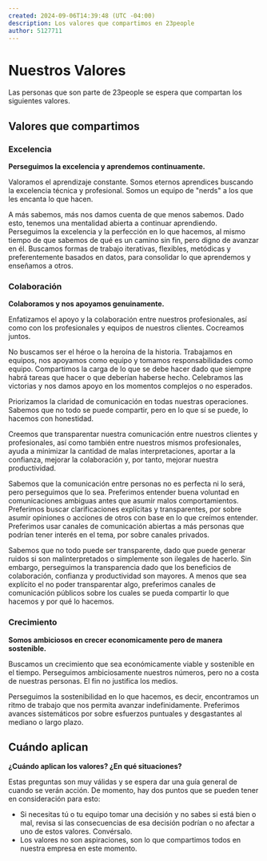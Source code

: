 ```yaml
---
created: 2024-09-06T14:39:48 (UTC -04:00)
description: Los valores que compartimos en 23people
author: 5127711
---
```


# Nuestros Valores

Las personas que son parte de 23people se espera que compartan los siguientes valores.

## Valores que compartimos

### Excelencia

**Perseguimos la excelencia y aprendemos continuamente.**

Valoramos el aprendizaje constante. Somos eternos aprendices buscando la excelencia técnica y profesional. Somos un equipo de "nerds" a los que les encanta lo que hacen.

A más sabemos, más nos damos cuenta de que menos sabemos. Dado esto, tenemos una mentalidad abierta a continuar aprendiendo. Perseguimos la excelencia y la perfección en lo que hacemos, al mismo tiempo de que sabemos de qué es un camino sin fin, pero digno de avanzar en él. Buscamos formas de trabajo iterativas, flexibles, metódicas y preferentemente basados en datos, para consolidar lo que aprendemos y enseñamos a otros.  

### Colaboración

**Colaboramos y nos apoyamos genuinamente.**

Enfatizamos el apoyo y la colaboración entre nuestros profesionales, así como con los profesionales y equipos de nuestros clientes. Cocreamos juntos.

No buscamos ser el héroe o la heroína de la historia. Trabajamos en equipos, nos apoyamos como equipo y tomamos responsabilidades como equipo. Compartimos la carga de lo que se debe hacer dado que siempre habrá tareas que hacer o que deberían haberse hecho. Celebramos las victorias y nos damos apoyo en los momentos complejos o no esperados.  

Priorizamos la claridad de comunicación en todas nuestras operaciones. Sabemos que no todo se puede compartir, pero en lo que sí se puede, lo hacemos con honestidad.

Creemos que transparentar nuestra comunicación entre nuestros clientes y profesionales, así como también entre nuestros mismos profesionales, ayuda a minimizar la cantidad de malas interpretaciones, aportar a la confianza, mejorar la colaboración y, por tanto, mejorar nuestra productividad.

Sabemos que la comunicación entre personas no es perfecta ni lo será, pero perseguimos que lo sea. Preferimos entender buena voluntad en comunicaciones ambiguas antes que asumir malos comportamientos. Preferimos buscar clarificaciones explícitas y transparentes, por sobre asumir opiniones o acciones de otros con base en lo que creímos entender. Preferimos usar canales de comunicación abiertas a más personas que podrían tener interés en el tema, por sobre canales privados.

Sabemos que no todo puede ser transparente, dado que puede generar ruidos si son malinterpretados o simplemente son ilegales de hacerlo. Sin embargo, perseguimos la transparencia dado que los beneficios de colaboración, confianza y productividad son mayores. A menos que sea explícito el no poder transparentar algo, preferimos canales de comunicación públicos sobre los cuales se pueda compartir lo que hacemos y por qué lo hacemos.

### Crecimiento

**Somos ambiciosos en crecer economicamente pero de manera sostenible.**

Buscamos un crecimiento que sea económicamente viable y sostenible en el tiempo. Perseguimos ambiciosamente nuestros números, pero no a costa de nuestras personas. El fin no justifica los medios.

Perseguimos la sostenibilidad en lo que hacemos, es decir, encontramos un ritmo de trabajo que nos permita avanzar indefinidamente. Preferimos avances sistemáticos por sobre esfuerzos puntuales y desgastantes al mediano o largo plazo.

## Cuándo aplican

**¿Cuándo aplican los valores? ¿En qué situaciones?**

Estas preguntas son muy válidas y se espera dar una guía general de cuando se verán acción. De momento, hay dos puntos que se pueden tener en consideración para esto:

- Si necesitas tú o tu equipo tomar una decisión y no sabes si está bien o mal, revisa si las consecuencias de esa decisión podrían o no afectar a uno de estos valores. Convérsalo.
- Los valores no son aspiraciones, son lo que compartimos todos en nuestra empresa en este momento.
